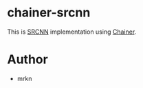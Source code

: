 # chainer-srcnn

This is [SRCNN](http://mmlab.ie.cuhk.edu.hk/projects/SRCNN.html) implementation using [Chainer](https://github.com/pfnet/chainer).

# Author

- mrkn
